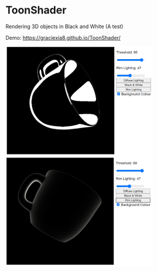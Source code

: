 # ToonShader
Rendering 3D objects in Black and White (A test)

Demo:
https://graciexia8.github.io/ToonShader/

<img src="imgs/black_white.png" width="400">
<img src="imgs/rim_light.png" width="400">
